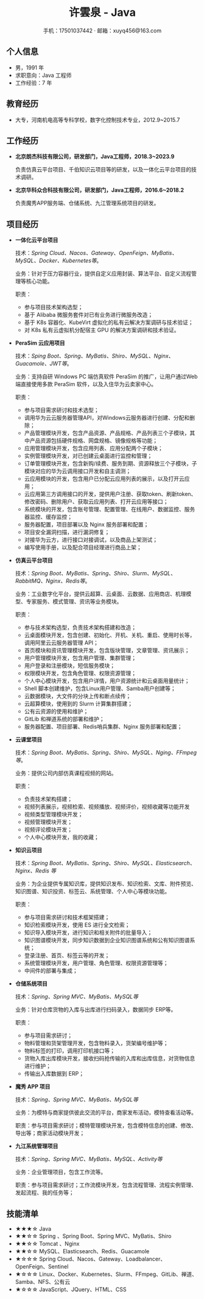 

 <center>
     <h1>许雲泉 - Java</h1>
     <div>
         <span>
             手机：17501037442
         </span>
         ·
         <span>
             邮箱：xuyq456@163.com
         </span>
     </div>
 </center>


## 个人信息 

 - 男，1991 年
 - 求职意向：Java 工程师
 - 工作经验：7 年

## 教育经历

- 大专，河南机电高等专科学校，数字化控制技术专业，2012.9~2015.7

## 工作经历

- **北京朗杰科技有限公司，研发部门，Java工程师，2018.3~2023.9**

  负责仿真云平台项目、千伯知识云项目等的研发，以及一体化云平台项目的技术调研。

- **北京华科众合科技有限公司，研发部门，Java工程师，2016.6~2018.2**

  负责魔秀APP服务端、仓储系统、九江管理系统项目的研发。

## 项目经历

- **一体化云平台项目**

  技术：*Spring Cloud、Nacos、Gateway、OpenFeign、MyBatis、MySQL、Docker、Kubernetes等*。

  业务：针对于压力容器行业，提供自定义应用封装、算法平台、自定义流程管理等核心功能。

  职责：

  - 参与项目技术架构选型；
  - 基于 Alibaba 微服务套件对已有业务进行微服务改造；
  - 基于 K8s 容器化、KubeVirt 虚拟化的私有云解决方案调研与技术验证；
  - 对 K8s 私有云虚拟机分配宿主 GPU 的解决方案调研和技术验证。

- **PeraSim 云应用项目**

  技术：*Sping Boot、Spring、MyBatis、Shiro、MySQL、Nginx、Guacamole、JWT等*。

  业务：支持自研 Windows PC 端仿真软件 PeraSim 的推广，让用户通过Web端直接使用多款 PeraSim 软件，以及入住华为云卖家中心。

  职责：

  - 参与项目需求研讨和技术选型；
  - 调用华为云云服务器管理API，对Windows云服务器进行创建、分配和删除；
  - 产品管理模块开发，包含产品资源、产品规格、产品列表三个子模块，其中产品资源包括硬件规格、网盘规格、镜像规格等功能；
  - 应用管理模块开发，包含应用列表、应用分配两个子模块；
  - 实例管理模块开发，对已创建云桌面进行监控和管理；
  - 订单管理模块开发，包含新购/续费、服务到期、资源释放三个子模块，子模块对应的华为云调用接口开发和自主调测；
  - 云应用模块的开发，包含用户已分配云应用列表的展示，以及打开云应用；
  - 云应用第三方调用接口的开发，提供用户注册、获取token、刷新token、修改密码、删除用户、获取云应用列表、打开云应用等接口；
  - 系统模块的开发，包含账号管理、配置管理、在线用户、数据监控、服务器监控、缓存监控；
  - 服务器配置，项目部署以及 Nginx 服务部署和配置；
  - 项目安全漏洞扫描，进行漏洞修复；
  - 对接华为云方，进行接口对接调试，以及商品上架测试；
  - 编写使用手册，以及配合项目经理进行商品上架；

- **仿真云平台项目**

  技术：*Spring Boot、MyBatis、Spring、Shiro、Slurm、MySQL、RabbitMQ、Nginx、Redis等*。

  业务：工业数字化平台，提供云超算、云桌面、云数据、应用商店、机理模型、专家服务、模式管理、资讯等业务模块。

  职责：

  - 参与技术架构选型，负责技术架构搭建和改造；
  - 云桌面模块开发，包含创建、初始化、开机、关机、重启、使用时长等，调用阿里云云服务器管理 API；
  - 首页模块和资讯管理模块开发，包含版块管理，文章管理、资讯展示；
  - 用户管理模块开发，包含用户管理、集群管理；
  - 用户登录和注册模块，短信服务模块；
  - 权限模块开发，包含角色管理、权限资源管理；
  - 个人中心模块开发，包含用户详情，用户资源统计和云桌面用量统计；
  - Shell 脚本创建维护，包含Linux用户管理、Samba用户创建等；
  - 云数据模块，大文件的分块上传和断点续传；
  - 云超算模块，使用到的 Slurm 计算集群搭建；
  - 公有云资源的使用和维护；
  - GitLib 和禅道系统的部署和维护；
  - 服务器配置、项目部署、Redis哨兵集群、Nginx 服务部署和配置；

- **云课堂项目**

  技术：*Spring Boot、MyBatis、Spring、Shiro、MySQL、Nging、FFmpeg等*。

  业务：提供公司内部仿真课程视频的网站。

  职责：

  - 负责技术架构搭建；
  - 视频列表展示，视频检索、视频播放、视频评价，视频收藏等功能开发
  - 视频类型管理模块开发；
  - 视频管理模块开发；
  - 视频评论模块开发；
  - 个人中心模块开发，我的收藏；

- **知识云项目**

  技术：*Spring Boot、MyBatis、Spring、Shiro、MySQL、Elasticsearch、Nginx、Redis 等*

  业务：为企业提供专属知识库，提供知识发布、知识检索、文库、附件预览、知识图谱、知识投资、标签云、系统管理、个人中心等模块功能。

  职责：

  - 参与项目需求研讨和技术框架搭建；
  - 知识检索模块开发，使用 ES 进行全文检索；
  - 知识导入模块开发，进行知识和相关附件的批量导入；
  - 知识图谱模块开发，同步知识数据到企业知识图谱系统和公有知识图谱系统；
  - 登录注册、首页、标签云等的开发；
  - 系统管理模块开发，用户管理、角色管理、权限资源管理等；
  - 中间件的部署与集成；

- **仓储系统项目**

  技术：*Spring、Spring MVC、MyBatis、MySQL等*

  业务：针对仓库货物的入库与出库进行扫码录入，数据同步 ERP等。

  职责：

  - 参与项目需求研讨；
  - 物料管理和货架管理开发，包含物料录入，货架编号维护等；
  - 物料标签的打印，调用打印机接口等；
  - 货物入库出库模块开发，接收扫码抢传输的入库和出库信息，对货物信息进行维护；
  - 传输出入库数据到 ERP；

- **魔秀 APP 项目**

  技术：*Spring、Spring MVC、MyBatis、MySQL等*

  业务：为模特与商家提供彼此交流的平台，商家发布活动，模特查看活动等。

  职责：参与项目需求研讨；模特管理模块开发，包含模特信息的创建、修改、导出等；商家活动模块开发；

- **九江系统管理项目**

  技术：*Spring、Spring MVC、MyBatis、MySQL、Activity等*

  业务：企业管理项目，包含工作流等。

  职责：参与项目需求研讨；工作流模块开发，包含流程管理、流程实例管理、发起流程、我的任务等；

## 技能清单

- ★★★☆ Java
- ★★☆☆ Spring 、Spring Boot、Spring MVC、MyBatis、Shiro
- ★★☆☆ Tomcat 、Nginx
- ★★☆☆ MySQL、Elasticsearch、Redis、Guacamole
- ★☆☆☆ Spring Cloud、Nacos、Gateway、Loadbalancer、OpenFeign、Sentinel
- ★☆☆☆ Linux、Docker、Kubernetes、Slurm、FFmpeg、GitLib、禅道、Samba、NFS、公有云
- ★☆☆☆ JavaScript、JQuery、HTML、CSS